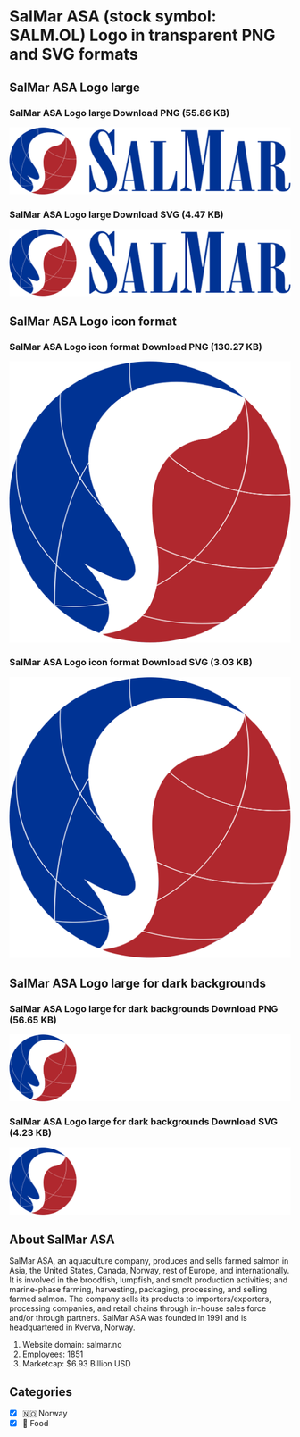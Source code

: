 # SalMar ASA (stock symbol: SALM.OL) Logo in transparent PNG and SVG formats

## SalMar ASA Logo large

### SalMar ASA Logo large Download PNG (55.86 KB)

![SalMar ASA Logo large Download PNG (55.86 KB)](/img/orig/SALM.OL_BIG-7d0599e0.png)

### SalMar ASA Logo large Download SVG (4.47 KB)

![SalMar ASA Logo large Download SVG (4.47 KB)](/img/orig/SALM.OL_BIG-7cdd6dc9.svg)

## SalMar ASA Logo icon format

### SalMar ASA Logo icon format Download PNG (130.27 KB)

![SalMar ASA Logo icon format Download PNG (130.27 KB)](/img/orig/SALM.OL-52c5e51a.png)

### SalMar ASA Logo icon format Download SVG (3.03 KB)

![SalMar ASA Logo icon format Download SVG (3.03 KB)](/img/orig/SALM.OL-45c44fa0.svg)

## SalMar ASA Logo large for dark backgrounds

### SalMar ASA Logo large for dark backgrounds Download PNG (56.65 KB)

![SalMar ASA Logo large for dark backgrounds Download PNG (56.65 KB)](/img/orig/SALM.OL_BIG.D-9962076c.png)

### SalMar ASA Logo large for dark backgrounds Download SVG (4.23 KB)

![SalMar ASA Logo large for dark backgrounds Download SVG (4.23 KB)](/img/orig/SALM.OL_BIG.D-531c3774.svg)

## About SalMar ASA

SalMar ASA, an aquaculture company, produces and sells farmed salmon in Asia, the United States, Canada, Norway, rest of Europe, and internationally. It is involved in the broodfish, lumpfish, and smolt production activities; and marine-phase farming, harvesting, packaging, processing, and selling farmed salmon. The company sells its products to importers/exporters, processing companies, and retail chains through in-house sales force and/or through partners. SalMar ASA was founded in 1991 and is headquartered in Kverva, Norway.

1. Website domain: salmar.no
2. Employees: 1851
3. Marketcap: $6.93 Billion USD


## Categories
- [x] 🇳🇴 Norway
- [x] 🍴 Food
